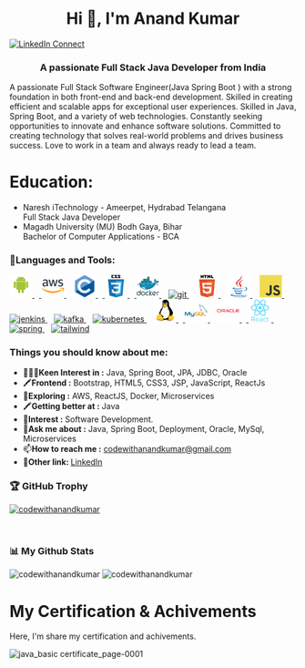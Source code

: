 <h1 align="center">Hi 👋, I'm Anand Kumar</h1>

[![LinkedIn Connect](https://img.shields.io/badge/%20-Connect-black?color=222244&labelColor=000000&logo=linkedin&logoColor=f5f7fe)](https://www.linkedin.com/in/codewithanand/)

<h3 align="center">A passionate Full Stack Java Developer from India</h3>


<p text-align="justify">A passionate Full Stack Software Engineer(Java Spring Boot ) with a strong foundation in both front-end and back-end development. Skilled in creating efficient and scalable apps for exceptional user experiences. Skilled in Java, Spring Boot, and a variety of web technologies. Constantly seeking opportunities to innovate and enhance software solutions. Committed to creating technology that solves real-world problems and drives business success. Love to work in a team and always ready to lead a team.
</p>
<h1>Education:</h1>
<ul>
 
  <li>Naresh iTechnology - Ameerpet, Hydrabad Telangana
  <br>
  Full Stack Java Developer 
  </li>
 <li>Magadh University (MU) Bodh Gaya, Bihar<br>Bachelor of Computer Applications - BCA</li>
</ul>

<h3 align="left">🚀Languages and Tools:</h3>
<p align="left"> <a href="https://github.com/codewithanandkumar" target="_blank" rel="noreferrer"> <img src="https://raw.githubusercontent.com/devicons/devicon/master/icons/android/android-original-wordmark.svg" alt="android" width="40" height="40"/> </a> &nbsp;&nbsp;<a href="https://github.com/codewithanandkumar/" target="_blank" rel="noreferrer"> <img src="https://raw.githubusercontent.com/devicons/devicon/master/icons/amazonwebservices/amazonwebservices-original-wordmark.svg" alt="aws" width="40" height="40"/> </a>&nbsp;&nbsp; <a href="https://github.com/codewithanandkumar/" target="_blank" rel="noreferrer"> <img src="https://raw.githubusercontent.com/devicons/devicon/master/icons/c/c-original.svg" alt="c" width="40" height="40"/> </a> &nbsp;&nbsp;<a href="https://github.com/codewithanandkumar/" target="_blank" rel="noreferrer"> <img src="https://raw.githubusercontent.com/devicons/devicon/master/icons/css3/css3-original-wordmark.svg" alt="css3" width="40" height="40"/> </a> &nbsp;&nbsp;<a href="https://github.com/codewithanandkumar/" target="_blank" rel="noreferrer"> <img src="https://raw.githubusercontent.com/devicons/devicon/master/icons/docker/docker-original-wordmark.svg" alt="docker" width="40" height="40"/> </a>&nbsp;&nbsp; <a href="https://github.com/codewithanandkumar/" target="_blank" rel="noreferrer"> <img src="https://www.vectorlogo.zone/logos/git-scm/git-scm-icon.svg" alt="git" width="40" height="40"/> </a>&nbsp;&nbsp; <a href="https://github.com/codewithanandkumar/" target="_blank" rel="noreferrer"> <img src="https://raw.githubusercontent.com/devicons/devicon/master/icons/html5/html5-original-wordmark.svg" alt="html5" width="40" height="40"/> </a>&nbsp;&nbsp; <a href="https://github.com/codewithanandkumar/" target="_blank" rel="noreferrer"> <img src="https://raw.githubusercontent.com/devicons/devicon/master/icons/java/java-original.svg" alt="java" width="40" height="40"/> </a>&nbsp;&nbsp;
 <a href="https://github.com/codewithanandkumar/" target="_blank" rel="noreferrer"> <img src="https://raw.githubusercontent.com/devicons/devicon/master/icons/javascript/javascript-original.svg" alt="javascript" width="40" height="40"/> </a> &nbsp;&nbsp;<a href="https://github.com/codewithanandkumar/" target="_blank" rel="noreferrer"> <img src="https://www.vectorlogo.zone/logos/jenkins/jenkins-icon.svg" alt="jenkins" width="40" height="40"/> </a>&nbsp;&nbsp; <a href="https://github.com/codewithanandkumar/" target="_blank" rel="noreferrer"> <img src="https://www.vectorlogo.zone/logos/apache_kafka/apache_kafka-icon.svg" alt="kafka" width="40" height="40"/> </a>&nbsp;&nbsp; <a href="https://github.com/codewithanandkumar/" target="_blank" rel="noreferrer"> <img src="https://www.vectorlogo.zone/logos/kubernetes/kubernetes-icon.svg" alt="kubernetes" width="40" height="40"/> </a>&nbsp;&nbsp; <a href="https://github.com/codewithanandkumar/" target="_blank" rel="noreferrer"> <img src="https://raw.githubusercontent.com/devicons/devicon/master/icons/linux/linux-original.svg" alt="linux" width="40" height="40"/> </a> &nbsp;&nbsp;<a href="https://github.com/codewithanandkumar/" target="_blank" rel="noreferrer"> <img src="https://raw.githubusercontent.com/devicons/devicon/master/icons/mysql/mysql-original-wordmark.svg" alt="mysql" width="40" height="40"/> </a>&nbsp;&nbsp; <a href="https://github.com/codewithanandkumar/" target="_blank" rel="noreferrer"> <img src="https://raw.githubusercontent.com/devicons/devicon/master/icons/oracle/oracle-original.svg" alt="oracle" width="40" height="40"/> </a> &nbsp;&nbsp;<a href="https://github.com/codewithanandkumar/" target="_blank" rel="noreferrer"> <img src="https://raw.githubusercontent.com/devicons/devicon/master/icons/react/react-original-wordmark.svg" alt="react" width="40" height="40"/> </a>&nbsp;&nbsp; <a href="https://github.com/codewithanandkumar/" target="_blank" rel="noreferrer"> <img src="https://www.vectorlogo.zone/logos/springio/springio-icon.svg" alt="spring" width="40" height="40"/> </a>&nbsp;&nbsp; <a href="https://github.com/codewithanandkumar/" target="_blank" rel="noreferrer"> <img src="https://www.vectorlogo.zone/logos/tailwindcss/tailwindcss-icon.svg" alt="tailwind" width="40" height="40"/> </a> </p>

<h3>Things you should know about me:</h3>
<ul>
 <li>👨🏽‍💻<b>Keen Interest in :</b> Java, Spring Boot, JPA, JDBC, Oracle</li>
 <li>🖍<b>Frontend :</b> Bootstrap, HTML5, CSS3, JSP, JavaScript, ReactJs</li>
 <li>🤔<b>Exploring :</b>  AWS, ReactJS, Docker, Microservices</li>
 <li>🖍<b>Getting better at :</b>  Java</li>
 <li>👀<b>Interest :</b> Software Development.</li>
 <li>💬<b>Ask me about :</b> Java, Spring Boot, Deployment, Oracle, MySql, Microservices</li>
 <li>📫<b>How to reach me :</b> <a href="mailto:someone@example.com">codewithanandkumar@gmail.com</a></li>
 <li>💬<b>Other link: </b> <a href="https://www.linkedin.com/in/codewithanand/">LinkedIn</a></li>
</ul>




<h3 align="left">🏆 GitHub Trophy</h3>
<p align="left"> <a href="https://github.com/ryo-ma/github-profile-trophy"><img src="https://github-profile-trophy.vercel.app/?username=codewithanandkumar" alt="codewithanandkumar" /></a> </p>

<p align="left"> <a href="https://twitter.com/" target="blank"><img src="https://img.shields.io/twitter/follow/?logo=twitter&style=for-the-badge" alt="" /></a> </p>

<h3 align="left">📊 My Github Stats</h3>
<p>
   <img  height="230em" width="330em"
            src="https://github-readme-stats-eight-theta.vercel.app/api?username=codewithanandkumar&amp;show_icons=true&amp;theme=merko&amp;include_all_commits=true&amp;count_private=true"  alt="codewithanandkumar"/>
    
   
      
 <img height="230em" width="330em" src="https://github-readme-streak-stats.herokuapp.com/?user=codewithanandkumar&amp;theme=merko" alt="codewithanandkumar"/>

</p>

<h1>My Certification & Achivements</h1>
<p>Here, I'm share my certification and achivements.</p>

![java_basic certificate_page-0001](https://github.com/user-attachments/assets/0e2c4b16-3dae-415c-a8de-dd1f198eb9db)
